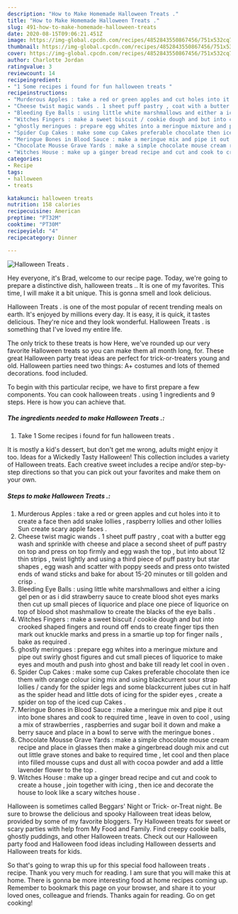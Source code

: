 ```yaml
---
description: "How to Make Homemade Halloween Treats ."
title: "How to Make Homemade Halloween Treats ."
slug: 491-how-to-make-homemade-halloween-treats
date: 2020-08-15T09:06:21.451Z
image: https://img-global.cpcdn.com/recipes/4852843550867456/751x532cq70/halloween-treats-recipe-main-photo.jpg
thumbnail: https://img-global.cpcdn.com/recipes/4852843550867456/751x532cq70/halloween-treats-recipe-main-photo.jpg
cover: https://img-global.cpcdn.com/recipes/4852843550867456/751x532cq70/halloween-treats-recipe-main-photo.jpg
author: Charlotte Jordan
ratingvalue: 3
reviewcount: 14
recipeingredient:
- "1 Some recipes i found for fun halloween treats "
recipeinstructions:
- "Murderous Apples : take a red or green apples and cut holes into it to create a face then add snake lollies , raspberry lollies and other lollies Sun create scary apple faces ."
- "Cheese twist magic wands . 1 sheet puff pastry , coat with a butter egg wash and sprinkle with cheese and place a second sheet of puff pastry on top and press on top firmly and egg wash the top , but into about 12 thin strips , twist lightly and using a third piece of puff pastry but star shapes , egg wash and scatter with poppy seeds and press onto twisted ends of wand sticks and bake for about 15-20 minutes or till golden and crisp ."
- "Bleeding Eye Balls : using little white marshmallows and either a icing gel pen or as i did strawberry sauce to create blood shot eyes marks then cut up small pieces of liquorice and place one piece of liquorice on top of blood shot mashmallow to create the blacks of the eye balls ."
- "Witches Fingers : make a sweet biscuit / cookie dough and but into crooked shaped fingers and round off ends to create finger tips then mark out knuckle marks and press in a smartie up top for finger nails , bake as required ."
- "ghostly meringues : prepare egg whites into a meringue mixture and pipe out swirly ghost figures and cut small pieces of liquorice to make eyes and mouth and push into ghost and bake till ready let cool in oven ."
- "Spider Cup Cakes : make some cup Cakes preferable chocolate then ice them with orange colour icing mix and using blackcurrent sour strap lollies / candy for the spider legs and some blackcurrent jubes cut in half as the spider head and little dots of icing for the spider eyes , create a spider on top of the iced cup Cakes ."
- "Meringue Bones in Blood Sauce : make a meringue mix and pipe it out into bone shares and cook to required time , leave in oven to cool , using a mix of strawberries , raspberries and sugar boil it down and make a berry sauce and place in a bowl to serve with the meringue bones ."
- "Chocolate Mousse Grave Yards : make a simple chocolate mouse cream recipe and place in glasses then make a gingerbread dough mix and cut out little grave stones and bake to required time , let cool and then place into filled mousse cups and dust all with cocoa powder and add a little lavender flower to the top ."
- "Witches House : make up a ginger bread recipe and cut and cook to create a house , join together with icing , then ice and decorate the house to look like a scary witches house ."
categories:
- Recipe
tags:
- halloween
- treats

katakunci: halloween treats 
nutrition: 158 calories
recipecuisine: American
preptime: "PT32M"
cooktime: "PT30M"
recipeyield: "4"
recipecategory: Dinner

---
```



![Halloween Treats .](https://img-global.cpcdn.com/recipes/4852843550867456/751x532cq70/halloween-treats-recipe-main-photo.jpg)

Hey everyone, it's Brad, welcome to our recipe page. Today, we're going to prepare a distinctive dish, halloween treats .. It is one of my favorites. This time, I will make it a bit unique. This is gonna smell and look delicious.

Halloween Treats . is one of the most popular of recent trending meals on earth. It's enjoyed by millions every day. It is easy, it is quick, it tastes delicious. They're nice and they look wonderful. Halloween Treats . is something that I've loved my entire life.

The only trick to these treats is how Here, we&#39;ve rounded up our very favorite Halloween treats so you can make them all month long, for. These great Halloween party treat ideas are perfect for trick-or-treaters young and old. Halloween parties need two things: A+ costumes and lots of themed decorations. food included.


To begin with this particular recipe, we have to first prepare a few components. You can cook halloween treats . using 1 ingredients and 9 steps. Here is how you can achieve that.

<!--inarticleads1-->

##### The ingredients needed to make Halloween Treats .:

1. Take 1 Some recipes i found for fun halloween treats .


It is mostly a kid&#39;s dessert, but don&#39;t get me wrong, adults might enjoy it too. Ideas for a Wickedly Tasty Halloween! This collection includes a variety of Halloween treats. Each creative sweet includes a recipe and/or step-by-step directions so that you can pick out your favorites and make them on your own. 

<!--inarticleads2-->

##### Steps to make Halloween Treats .:

1. Murderous Apples : take a red or green apples and cut holes into it to create a face then add snake lollies , raspberry lollies and other lollies Sun create scary apple faces .
1. Cheese twist magic wands . 1 sheet puff pastry , coat with a butter egg wash and sprinkle with cheese and place a second sheet of puff pastry on top and press on top firmly and egg wash the top , but into about 12 thin strips , twist lightly and using a third piece of puff pastry but star shapes , egg wash and scatter with poppy seeds and press onto twisted ends of wand sticks and bake for about 15-20 minutes or till golden and crisp .
1. Bleeding Eye Balls : using little white marshmallows and either a icing gel pen or as i did strawberry sauce to create blood shot eyes marks then cut up small pieces of liquorice and place one piece of liquorice on top of blood shot mashmallow to create the blacks of the eye balls .
1. Witches Fingers : make a sweet biscuit / cookie dough and but into crooked shaped fingers and round off ends to create finger tips then mark out knuckle marks and press in a smartie up top for finger nails , bake as required .
1. ghostly meringues : prepare egg whites into a meringue mixture and pipe out swirly ghost figures and cut small pieces of liquorice to make eyes and mouth and push into ghost and bake till ready let cool in oven .
1. Spider Cup Cakes : make some cup Cakes preferable chocolate then ice them with orange colour icing mix and using blackcurrent sour strap lollies / candy for the spider legs and some blackcurrent jubes cut in half as the spider head and little dots of icing for the spider eyes , create a spider on top of the iced cup Cakes .
1. Meringue Bones in Blood Sauce : make a meringue mix and pipe it out into bone shares and cook to required time , leave in oven to cool , using a mix of strawberries , raspberries and sugar boil it down and make a berry sauce and place in a bowl to serve with the meringue bones .
1. Chocolate Mousse Grave Yards : make a simple chocolate mouse cream recipe and place in glasses then make a gingerbread dough mix and cut out little grave stones and bake to required time , let cool and then place into filled mousse cups and dust all with cocoa powder and add a little lavender flower to the top .
1. Witches House : make up a ginger bread recipe and cut and cook to create a house , join together with icing , then ice and decorate the house to look like a scary witches house .


Halloween is sometimes called Beggars&#39; Night or Trick- or-Treat night. Be sure to browse the delicious and spooky Halloween treat ideas below, provided by some of my favorite bloggers. Try Halloween treats for sweet or scary parties with help from My Food and Family. Find creepy cookie balls, ghostly puddings, and other Halloween treats. Check out our Halloween party food and Halloween food ideas including Halloween desserts and Halloween treats for kids. 

So that's going to wrap this up for this special food halloween treats . recipe. Thank you very much for reading. I am sure that you will make this at home. There is gonna be more interesting food at home recipes coming up. Remember to bookmark this page on your browser, and share it to your loved ones, colleague and friends. Thanks again for reading. Go on get cooking!
